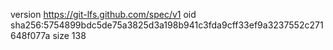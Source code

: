 version https://git-lfs.github.com/spec/v1
oid sha256:5754899bdc5de75a3825d3a198b941c3fda9cff33ef9a3237552c271648f077a
size 138
